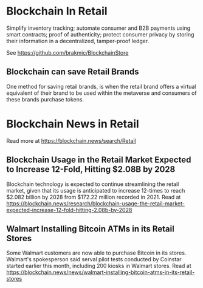 # Blockchain In Retail
Simplify inventory tracking; automate consumer and B2B payments using smart contracts; proof of authenticity; protect consumer privacy by storing their information in a decentralized, tamper-proof ledger.

See https://github.com/brakmic/BlockchainStore

## Blockchain can save Retail Brands
One method for saving retail brands, is when the retail brand offers a virtual equivalent of their brand to be used within the metaverse and consumers of these brands purchase tokens.

# Blockchain News in Retail
Read more at https://blockchain.news/search/Retail

## Blockchain Usage in the Retail Market Expected to Increase 12-Fold, Hitting $2.08B by 2028
Blockchain technology is expected to continue streamlining the retail market, given that its usage is anticipated to increase 12-times to reach $2.082 billion by 2028 from $172.22 million recorded in 2021. Read at https://blockchain.news/research/blockchain-usage-the-retail-market-expected-increase-12-fold-hitting-2.08b-by-2028

## Walmart Installing Bitcoin ATMs in its Retail Stores
Some Walmart customers are now able to purchase Bitcoin in its stores. Walmart's spokesperson said serval pilot tests conducted by Coinstar started earlier this month, including 200 kiosks in Walmart stores. Read at https://blockchain.news/news/walmart-installing-bitcoin-atms-in-its-retail-stores
